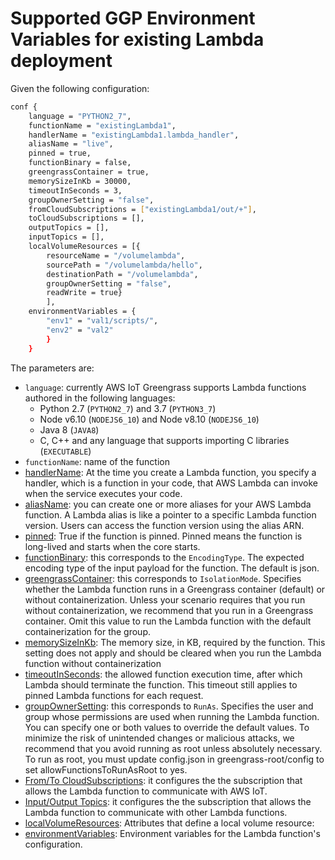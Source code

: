# Supported GGP Environment Variables for existing Lambda deployment

Given the following configuration:
```bash
conf {
    language = "PYTHON2_7",
    functionName = "existingLambda1",
    handlerName = "existingLambda1.lambda_handler",
    aliasName = "live",
    pinned = true,
    functionBinary = false,
    greengrassContainer = true,
    memorySizeInKb = 30000,
    timeoutInSeconds = 3,
    groupOwnerSetting = "false",
    fromCloudSubscriptions = ["existingLambda1/out/+"],
    toCloudSubscriptions = [],
    outputTopics = [],
    inputTopics = [],
    localVolumeResources = [{
        resourceName = "/volumelambda",
        sourcePath = "/volumelambda/hello",
        destinationPath = "/volumelambda",
        groupOwnerSetting = "false",
        readWrite = true}
        ],
    environmentVariables = {
        "env1" = "val1/scripts/",
        "env2" = "val2"
        }
    }
```
The parameters are:
- ```language```: currently AWS IoT Greengrass supports Lambda functions authored in the following languages:
  - Python 2.7 (```PYTHON2_7```) and 3.7 (```PYTHON3_7```)
  - Node v6.10 (```NODEJS6_10```) and Node v8.10 (```NODEJS6_10```)
  - Java 8 (```JAVA8```)
  - C, C++ and any language that supports importing C libraries (```EXECUTABLE```)
- ```functionName```: name of the function
- [handlerName][handlerName]: At the time you create a Lambda function, you specify a handler, which is a function in your code, that AWS Lambda can invoke when the service executes your code. 
- [aliasName][aliasName]: you can create one or more aliases for your AWS Lambda function. A Lambda alias is like a pointer to a specific Lambda function version. Users can access the function version using the alias ARN.
- [pinned][pinned]: True if the function is pinned. Pinned means the function is long-lived and starts when the core starts.
- [functionBinary][functionBinary]: this corresponds to the ```EncodingType```. The expected encoding type of the input payload for the function. The default is json.
- [greengrassContainer][greengrassContainer]: this corresponds to ```IsolationMode```. Specifies whether the Lambda function runs in a Greengrass container (default) or without containerization. Unless your scenario requires that you run without containerization, we recommend that you run in a Greengrass container. Omit this value to run the Lambda function with the default containerization for the group.
- [memorySizeInKb][memorySizeInKb]: The memory size, in KB, required by the function. This setting does not apply and should be cleared when you run the Lambda function without containerization
- [timeoutInSeconds][timeoutInSeconds]: the allowed function execution time, after which Lambda should terminate the function. This timeout still applies to pinned Lambda functions for each request.
- [groupOwnerSetting][groupOwnerSetting]: this corresponds to ```RunAs```. Specifies the user and group whose permissions are used when running the Lambda function. You can specify one or both values to override the default values. To minimize the risk of unintended changes or malicious attacks, we recommend that you avoid running as root unless absolutely necessary. To run as root, you must update config.json in greengrass-root/config to set allowFunctionsToRunAsRoot to yes.
- [From/To CloudSubscriptions][CloudSubscriptions]: it configures the the subscription that allows the Lambda function to communicate with AWS IoT.
- [Input/Output Topics][topics]: it configures the the subscription that allows the Lambda function to communicate with other Lambda functions.
- [localVolumeResources][localVolumeResources]: Attributes that define a local volume resource:
- [environmentVariables][environmentVariables]: Environment variables for the Lambda function's configuration.

[handlerName]: https://docs.aws.amazon.com/lambda/latest/dg/python-programming-model-handler-types.html
[aliasName]: https://docs.aws.amazon.com/lambda/latest/dg/configuration-aliases.html
[pinned]: https://docs.aws.amazon.com/greengrass/latest/apireference/definitions-functionconfiguration.html
[functionBinary]: https://docs.aws.amazon.com/greengrass/latest/apireference/definitions-functionconfiguration.html
[greengrassContainer]: https://docs.aws.amazon.com/greengrass/latest/apireference/definitions-functionconfiguration.html
[memorySizeInKb]: https://docs.aws.amazon.com/greengrass/latest/apireference/definitions-functionconfiguration.html
[timeoutInSeconds]: https://docs.aws.amazon.com/greengrass/latest/apireference/definitions-functionconfiguration.html
[groupOwnerSetting]: https://docs.aws.amazon.com/greengrass/latest/apireference/definitions-functionconfiguration.html
[CloudSubscriptions]: https://docs.aws.amazon.com/greengrass/latest/developerguide/config-lambda.html
[topics]: https://docs.aws.amazon.com/greengrass/latest/developerguide/config_subs.html
[localVolumeResources]: https://docs.aws.amazon.com/greengrass/latest/apireference/definitions-localvolumeresourcedata.html
[environmentVariables]: https://docs.aws.amazon.com/greengrass/latest/apireference/definitions-functionconfiguration.html